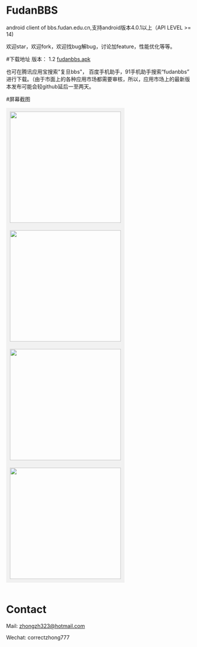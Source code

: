 FudanBBS
=======
android client of bbs.fudan.edu.cn,支持android版本4.0.1以上（API LEVEL >= 14)

欢迎star，欢迎fork，欢迎找bug解bug，讨论加feature，性能优化等等。

#下载地址
版本： 1.2    [fudanbbs.apk](https://github.com/zhongzh323/FudanBBS/blob/master/bin/fudanBBS.apk)

也可在腾讯应用宝搜索"复旦bbs"， 百度手机助手，91手机助手搜索“fudanbbs” 进行下载。（由于市面上的各种应用市场都需要审核，所以，应用市场上的最新版本发布可能会较github延后一至两天。

#屏幕截图

<table>
	<div class='row'>
        <img src='https://github.com/zhongzh323/FudanBBS/blob/master/applicationscreenshot/Screenshot_2015-01-16-16-41-17.png' width="300px" style='border: #f1f1f1 solid 10px'/>
        <img src='https://github.com/zhongzh323/FudanBBS/blob/master/applicationscreenshot/Screenshot_2015-01-16-16-41-28.png' width="300px" style='border: #f1f1f1 solid 10px'/>
    </div>
    <div class='row'>
        <img src='https://github.com/zhongzh323/FudanBBS/blob/master/applicationscreenshot/Screenshot_2015-01-16-16-42-01.png' width="300px" style='border: #f1f1f1 solid 10px'/>
        	<img src='https://github.com/zhongzh323/FudanBBS/blob/master/applicationscreenshot/Screenshot_2015-03-03-12-30-25-504.png' width="300px" style='border: #f1f1f1 solid 10px'/>
    </div>
</table>


# Contact
Mail: zhongzh323@hotmail.com

Wechat: correctzhong777
